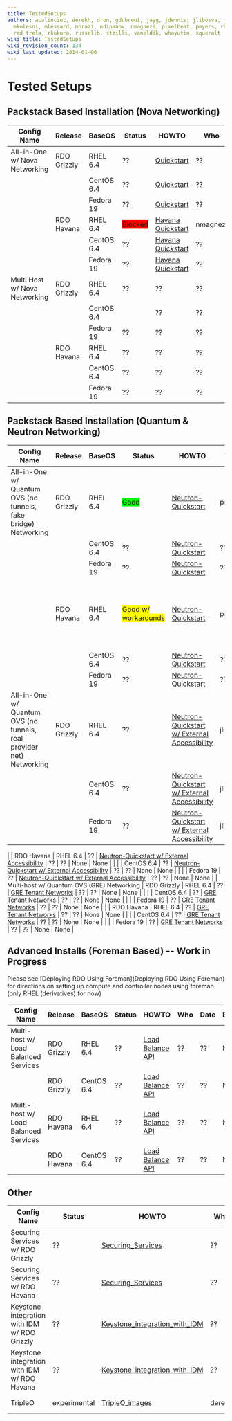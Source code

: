 ```yaml
---
title: TestedSetups
authors: acalinciuc, derekh, dron, gdubreui, jayg, jdennis, jlibosva, jruzicka, kashyap,
  mkolesni, mlessard, morazi, ndipanov, nmagnezi, pixelbeat, pmyers, rbowen, rcritten,
  red trela, rkukura, russellb, stzilli, vaneldik, whayutin, xqueralt
wiki_title: TestedSetups
wiki_revision_count: 134
wiki_last_updated: 2014-01-06
---
```


# Tested Setups

## Packstack Based Installation (Nova Networking)

| Config Name                   | Release     | BaseOS     | Status                                          | HOWTO                                              | Who      | Date       | BZ/LP                                                          | Notes Page |
|-------------------------------|-------------|------------|-------------------------------------------------|----------------------------------------------------|----------|------------|----------------------------------------------------------------|------------|
| All-in-One w/ Nova Networking | RDO Grizzly | RHEL 6.4   | ??                                              | [Quickstart](Quickstart)                | ??       | ??         | None                                                           | None       |
|                               |             | CentOS 6.4 | ??                                              | [Quickstart](Quickstart)                | ??       | ??         | None                                                           | None       |
|                               |             | Fedora 19  | ??                                              | [Quickstart](Quickstart)                | ??       | ??         | None                                                           | None       |
|                               | RDO Havana  | RHEL 6.4   | <span style="background:#ff0000">Blocked</span> | [ Havana Quickstart ](QuickStartLatest) | nmagnezi | 2013-09-10 | [1006214](https://bugzilla.redhat.com/show_bug.cgi?id=1006214) | None       |
|                               |             | CentOS 6.4 | ??                                              | [ Havana Quickstart ](QuickStartLatest) | ??       | ??         | None                                                           | None       |
|                               |             | Fedora 19  | ??                                              | [ Havana Quickstart ](QuickStartLatest) | ??       | ??         | None                                                           | None       |
| Multi Host w/ Nova Networking | RDO Grizzly | RHEL 6.4   | ??                                              | ??                                                 | ??       | ??         | None                                                           | None       |
|                               |             | CentOS 6.4 | | ??                                            | ??                                                 | ??       | ??         | None                                                           | None       |
|                               |             | Fedora 19  | ??                                              | ??                                                 | ??       | ??         | None                                                           | None       |
|                               | RDO Havana  | RHEL 6.4   | ??                                              | ??                                                 | ??       | ??         | None                                                           | None       |
|                               |             | CentOS 6.4 | ??                                              | ??                                                 | ??       | ??         | None                                                           | None       |
|                               |             | Fedora 19  | ??                                              | ??                                                 | ??       | ??         | None                                                           | None       |

## Packstack Based Installation (Quantum & Neutron Networking)

| Config Name                                                          | Release     | BaseOS     | Status                                                      | HOWTO                                                                                                                                           | Who      | Date       | BZ/LP                                                          | Notes Page                                    |
|----------------------------------------------------------------------|-------------|------------|-------------------------------------------------------------|-------------------------------------------------------------------------------------------------------------------------------------------------|----------|------------|----------------------------------------------------------------|-----------------------------------------------|
| All-in-One w/ Quantum OVS (no tunnels, fake bridge) Networking       | RDO Grizzly | RHEL 6.4   | <span style="background:#00ff00">Good</span>                | [Neutron-Quickstart](Neutron-Quickstart)                                                                                             | pmyers   | 2013-09-08 | None                                                           | None                                          |
|                                                                      |             | CentOS 6.4 | ??                                                          | [Neutron-Quickstart](Neutron-Quickstart)                                                                                             | ??       | ??         | None                                                           | None                                          |
|                                                                      |             | Fedora 19  | ??                                                          | [Neutron-Quickstart](Neutron-Quickstart)                                                                                             | ??       | ??         | None                                                           | None                                          |
|                                                                      | RDO Havana  | RHEL 6.4   | <span style="background:#ffff00">Good w/ workarounds</span> | [Neutron-Quickstart](Neutron-Quickstart)                                                                                             | pmyers   | 2013-09-08 | [1003701](https://bugzilla.redhat.com/show_bug.cgi?id=1003701) | May need manual install of python-netaddr pkg |
|                                                                      |             | CentOS 6.4 | ??                                                          | [Neutron-Quickstart](Neutron-Quickstart)                                                                                             | ??       | ??         | None                                                           | None                                          |
|                                                                      |             | Fedora 19  | ??                                                          | [Neutron-Quickstart](Neutron-Quickstart)                                                                                             | ??       | ??         | None                                                           | None                                          |
| All-in-One w/ Quantum OVS (no tunnels, real provider net) Networking | RDO Grizzly | RHEL 6.4   | ??                                                          | [Neutron-Quickstart w/ External Accessibility](http://allthingsopen.com/2013/08/23/openstack-packstack-installation-with-external-connectivity) | jlibosva | 2013-09-10 | None                                                           | None                                          |
|                                                                      |             | CentOS 6.4 | ??                                                          | [Neutron-Quickstart w/ External Accessibility](http://allthingsopen.com/2013/08/23/openstack-packstack-installation-with-external-connectivity) | jlibosva | 2013-09-10 | None                                                           | None                                          |
|                                                                      |             | Fedora 19  | ??                                                          | [Neutron-Quickstart w/ External Accessibility](http://allthingsopen.com/2013/08/23/openstack-packstack-installation-with-external-connectivity) | jlibosva | 2013-09-10 | None                                                           | None                                          |

|                                                                      | RDO Havana  | RHEL 6.4   | ??                                                          | [Neutron-Quickstart w/ External Accessibility](http://allthingsopen.com/2013/08/23/openstack-packstack-installation-with-external-connectivity) | ??       | ??         | None                                                           | None                                          |
|                                                                      |             | CentOS 6.4 | ??                                                          | [Neutron-Quickstart w/ External Accessibility](http://allthingsopen.com/2013/08/23/openstack-packstack-installation-with-external-connectivity) | ??       | ??         | None                                                           | None                                          |
|                                                                      |             | Fedora 19  | ??                                                          | [Neutron-Quickstart w/ External Accessibility](http://allthingsopen.com/2013/08/23/openstack-packstack-installation-with-external-connectivity) | ??       | ??         | None                                                           | None                                          |
| Multi-host w/ Quantum OVS (GRE) Networking                           | RDO Grizzly | RHEL 6.4   | ??                                                          | [ GRE Tenant Networks](Using_GRE_Tenant_Networks)                                                                                    | ??       | ??         | None                                                           | None                                          |
|                                                                      |             | CentOS 6.4 | ??                                                          | [ GRE Tenant Networks](Using_GRE_Tenant_Networks)                                                                                    | ??       | ??         | None                                                           | None                                          |
|                                                                      |             | Fedora 19  | ??                                                          | [ GRE Tenant Networks](Using_GRE_Tenant_Networks)                                                                                    | ??       | ??         | None                                                           | None                                          |
|                                                                      | RDO Havana  | RHEL 6.4   | ??                                                          | [ GRE Tenant Networks](Using_GRE_Tenant_Networks)                                                                                    | ??       | ??         | None                                                           | None                                          |
|                                                                      |             | CentOS 6.4 | ??                                                          | [ GRE Tenant Networks](Using_GRE_Tenant_Networks)                                                                                    | ??       | ??         | None                                                           | None                                          |
|                                                                      |             | Fedora 19  | ??                                                          | [ GRE Tenant Networks](Using_GRE_Tenant_Networks)                                                                                    | ??       | ??         | None                                                           | None                                          |

## Advanced Installs (Foreman Based) -- Work in Progress

Please see [Deploying RDO Using Foreman](Deploying RDO Using Foreman) for directions on setting up compute and controller nodes using foreman (only RHEL (derivatives) for now)

| Config Name                          | Release     | BaseOS     | Status | HOWTO                                                      | Who | Date | BZ/LP | Notes Page |
|--------------------------------------|-------------|------------|--------|------------------------------------------------------------|-----|------|-------|------------|
| Multi-host w/ Load Balanced Services | RDO Grizzly | RHEL 6.4   | ??     | [ Load Balance API](Load_Balance_OpenStack_API) | ??  | ??   | None  | None       |
|                                      | RDO Grizzly | CentOS 6.4 | ??     | [ Load Balance API](Load_Balance_OpenStack_API) | ??  | ??   | None  | None       |
| Multi-host w/ Load Balanced Services | RDO Havana  | RHEL 6.4   | ??     | [ Load Balance API](Load_Balance_OpenStack_API) | ??  | ??   | None  | None       |
|                                      | RDO Havana  | CentOS 6.4 | ??     | [ Load Balance API](Load_Balance_OpenStack_API) | ??  | ??   | None  | None       |

## Other

| Config Name                                  | Status       | HOWTO                                                                        | Who    | Date       | BZ/LP                                                                                                                                                             | Notes Page |
|----------------------------------------------|--------------|------------------------------------------------------------------------------|--------|------------|-------------------------------------------------------------------------------------------------------------------------------------------------------------------|------------|
| Securing Services w/ RDO Grizzly             | ??           | [Securing_Services](Securing_Services)                           | ??     | ??         | None                                                                                                                                                              | None       |
| Securing Services w/ RDO Havana              | ??           | [Securing_Services](Securing_Services)                           | ??     | ??         | None                                                                                                                                                              | None       |
| Keystone integration with IDM w/ RDO Grizzly | ??           | [Keystone_integration_with_IDM](Keystone_integration_with_IDM) | ??     | ??         | None                                                                                                                                                              | None       |
| Keystone integration with IDM w/ RDO Havana  | ??           | [Keystone_integration_with_IDM](Keystone_integration_with_IDM) | ??     | ??         | None                                                                                                                                                              | None       |
| TripleO                                      | experimental | [TripleO_images](TripleO_images)                                 | derekh | 2013-09-10 | [1006241](https://bugzilla.redhat.com/show_bug.cgi?id=1006241) [<span style="background:#FF0000">1221620</span>](https://bugs.launchpad.net/tripleo/+bug/1221620) | None       |
